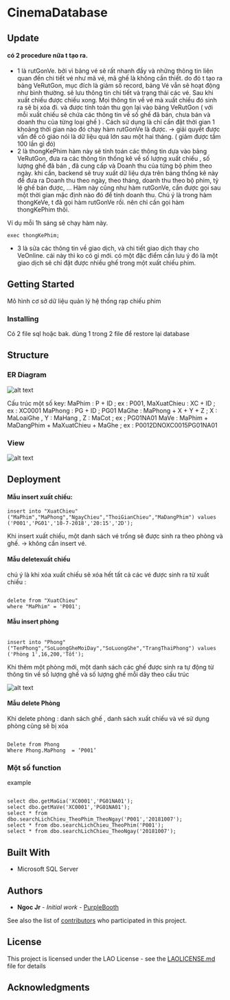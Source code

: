 # CinemaDatabase  

## Update

#### có 2 procedure nữa t tạo ra.
* 1 là rutGonVe.
    bởi vì bảng vé sẽ rất nhanh đầy và những thông tin liên quan đến chi tiết vé như mã vé, mã ghế là không cần thiết. do đó t tạo ra bảng VeRutGon, mục đích là giảm số record, bảng Vé vẫn sẽ hoạt động như bình thường. sẽ lưu thông tin chi tiết và trạng thái các vé. Sau khi xuất chiếu được chiếu xong. Mọi thông tin về vé mà xuất chiếu đó sinh ra sẽ bị xóa đi. và được tính toán thu gọn lại vào bảng VeRutGon ( với mỗi xuất chiếu sẽ chứa các thông tin về số ghế đã bán, chưa bán và doanh thu của từng loại ghế ) . Cách sử dụng là chỉ cần đặt thời gian 1 khoảng thời gian nào đó chạy hàm rutGonVe là được. -> giải quyết được vấn đề cô giáo nói là dữ liệu quá lớn sau một hai tháng. ( giảm được tầm 100 lần gì đó)
* 2 là thongKePhim
    hàm này sẽ tính toán các thông tin dựa vào bảng VeRutGon, đưa ra các thông tin thống kê về số lượng xuất chiếu , số lượng ghế đã bán , đã cung cấp và Doanh thu của từng bộ phim theo ngày. khi cần, backend sẽ truy xuất dữ liệu dựa trên bảng thống kê này để đưa ra Doanh thu theo ngày, theo tháng, doanh thu theo bộ phim, tỷ lệ ghế bán được, ... Hàm này cũng như hàm rutGonVe, cần được gọi sau một thời gian mặc định nào đó để tính doanh thu. Chú ý là trong hàm thongKeVe, t đã gọi hàm rutGonVe rồi. nên chỉ cần gọi hàm thongKePhim thôi.

Ví dụ mỗi 1h sáng sẽ chạy hàm này.
    
```
exec thongKePhim;
```

* 3 là sửa các thông tin về giao dịch, và chi tiết giao dịch thay cho VeOnline. cái này thì ko có gì mới. có một đặc điểm cần lưu ý đó là một giao dịch sẽ chỉ đặt được nhiều ghế trong một xuất chiếu phim.

## Getting Started

Mô hình cơ sở dữ liệu quản lý hệ thống rạp chiếu phim

### Installing

Có 2 file sql hoặc bak. dùng 1 trong 2 file để restore lại database

## Structure

### ER Diagram

![alt text](https://i.imgur.com/HGqsL8y.jpg)

Cấu trúc một số key:
MaPhim : P + ID ; ex : P001,
MaXuatChieu : XC + ID ; ex : XC0001
MaPhong : PG + ID ; PG01
MaGhe : MaPhong + X + Y + Z ;  X : MaLoaiGhe , Y : MaHang  , Z : MaCot ; ex ; PG01NA01
MaVe : MaPhim + MaDangPhim + MaXuatChieu + MaGhe ;  ex : P0012DNOXC0015PG01NA01


### View

![alt text](https://bitbucket.org/HoaPhamHust/nmcnpm_104412_nhom17/raw/4ca931b3f6c3a797f9b294ed08223272b43257a2/database/report/viewdiagram.png)

## Deployment

#### Mẫu insert xuất chiếu: 
```
insert into "XuatChieu"("MaPhim","MaPhong","NgayChieu","ThoiGianChieu","MaDangPhim") values
('P001','PG01','10-7-2018','20:15','2D');
```
Khi insert xuất chiếu, một danh sách vé trống sẽ được sinh ra theo phòng và ghế. → không cần insert vé.

#### Mẫu deletexuất chiếu
chú ý là khi xóa xuất chiếu sẽ xóa hết tất cả các vé được sinh ra từ xuất chiếu :
```

delete from "XuatChieu"
where "MaPhim" = 'P001';
```
#### Mẫu insert phòng
```

insert into "Phong"("TenPhong","SoLuongGheMoiDay","SoLuongGhe","TrangThaiPhong") values 
('Phòng 1',16,200,'Tốt');
```
Khi thêm một phòng mới, một danh sách các ghế được sinh ra tự động từ thông tin về số lượng ghế và số lượng ghế mỗi dãy theo cấu trúc  

![alt text](https://bitbucket.org/HoaPhamHust/nmcnpm_104412_nhom17/raw/4ca931b3f6c3a797f9b294ed08223272b43257a2/database/report/so_do_phong.png)

#### Mẫu delete Phòng
Khi delete phòng : danh sách ghế , danh sách xuất chiếu và vé sử dụng phòng cũng sẽ bị xóa
```

Delete from Phong
Where Phong.MaPhong  = ‘P001’
```

### Một số function
example

```

select dbo.getMaGia('XC0001','PG01NA01');
select dbo.getMaVe('XC0001','PG01NA01');
select * from dbo.searchLichChieu_TheoPhim_TheoNgay('P001','20181007');
select * from dbo.searchLichChieu_TheoPhim('P001');
select * from dbo.searchLichChieu_TheoNgay('20181007');
```

#### 


## Built With

* Microsoft SQL Server

## Authors

* **Ngoc Jr** - *Initial work* - [PurpleBooth](https://github.com/ngocjr7)

See also the list of [contributors]() who participated in this project.

## License

This project is licensed under the LAO License - see the [LAOLICENSE.md](LICENSE.md) file for details

## Acknowledgments

